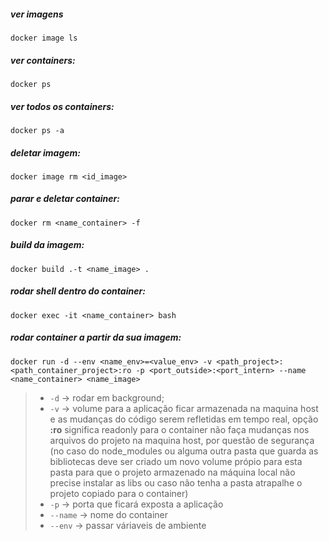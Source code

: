 ##### ver imagens 
`docker image ls`

##### ver containers:
`docker ps`


##### ver todos os containers:
`docker ps -a`

##### deletar imagem:
`docker image rm <id_image>`

##### parar e deletar container:
`docker rm <name_container> -f`

##### build da imagem:
`docker build .-t <name_image> .`


##### rodar shell dentro do container:
`docker exec -it <name_container> bash`

##### rodar container a partir da sua imagem:
`docker run -d --env <name_env>=<value_env> -v <path_project>:<path_container_project>:ro -p <port_outside>:<port_intern> --name <name_container> <name_image>`
> - `-d` -> rodar em background;
> - `-v` -> volume para a aplicação ficar armazenada na maquina host e as mudanças do código serem refletidas em tempo real, opção **:ro** significa readonly para o container não faça mudanças nos arquivos do projeto na maquina host, por questão de segurança (no caso do node_modules ou alguma outra pasta que guarda as bibliotecas deve ser criado um novo volume própio para esta pasta para que o projeto armazenado na máquina local não precise instalar as libs ou caso não tenha a pasta atrapalhe o projeto copiado para o container)
> - `-p` -> porta que ficará exposta a aplicação
> - `--name` -> nome do container
> - `--env` -> passar váriaveis de ambiente